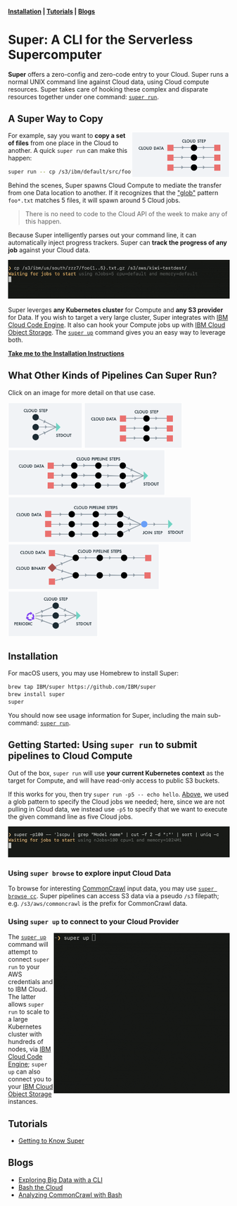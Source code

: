 #### [Installation](#installation) | [Tutorials](#tutorials) | [Blogs](#blogs)

# Super: A CLI for the Serverless Supercomputer

**Super** offers a zero-config and zero-code entry to your Cloud.
Super runs a normal UNIX command line against Cloud data, using Cloud
compute resources. Super takes care of hooking these complex and
disparate resources together under one command: [`super
run`](docs/commands/super-run.md).

<a name="super-copy">

## A Super Way to Copy

[<img align="right" src="docs/examples/images/runvis2.png"
height="104">](docs/examples/example2.md)

For example, say you want to **copy a set of files** from one place in
the Cloud to another. A quick `super run` can make this happen:

```sh
super run -- cp /s3/ibm/default/src/foo*.txt /s3/aws/dst
```

Behind the scenes, Super spawns Cloud Compute to mediate the transfer
from one Data location to another. If it recognizes that the
["glob"](https://en.wikipedia.org/wiki/Glob_(programming)) pattern
`foo*.txt` matches 5 files, it will spawn around 5 Cloud jobs.

> There is no need to code to the Cloud API of the week to make any of
> this happen.

Because Super intelligently parses out your command line, it can
automatically inject progress trackers. Super can **track the progress
of any job** against your Cloud data.

<img title="Super can copy
your Cloud data rapidly, across providers or regions within the Cloud"
alt="Animated GIF of super copy"
src="docs/blogs/1-Super-Overview/super-cp-5-with-progress.gif">

Super leverges **any Kubernetes cluster** for Compute and **any S3
provider** for Data. If you wish to target a very large cluster, Super
integrates with [IBM Cloud Code
Engine](https://www.ibm.com/cloud/code-engine). It also can hook your
Compute jobs up with [IBM Cloud Object
Storage](https://www.ibm.com/cloud/object-storage). The [`super
up`](docs/commands/super-up.md) command gives you an easy way to
leverage both.

**[Take me to the Installation Instructions](#installation)**

## What Other Kinds of Pipelines Can Super Run?

Click on an image for more detail on that use case.

[<img src="docs/examples/images/runvis1.png" height="104">](docs/examples/example1.md)
[<img src="docs/examples/images/runvis2.png" height="104">](docs/examples/example2.md)
[<img src="docs/examples/images/runvis3.png" height="104">](docs/examples/example3.md)
[<img src="docs/examples/images/runvis4.png" height="104">](docs/examples/example4.md)
[<img src="docs/examples/images/runvis5.png" height="104">](docs/examples/example5.md)
[<img src="docs/examples/images/runvis6.png" height="104">](docs/examples/example6.md)

## Installation

<!-- [macOS Intel](https://github.com/IBM/super/releases/latest/download/Super-darwin-x64.tar.bz2) **|** [macOS Apple Silicon](https://github.com/IBM/super/releases/latest/download/Super-darwin-arm64.tar.bz2) -->

For macOS users, you may use Homebrew to install Super:

```sh
brew tap IBM/super https://github.com/IBM/super
brew install super
super
```

You should now see usage information for Super, including the main
sub-command: [`super run`](docs/commands/super-run.md).

## Getting Started: Using `super run` to submit pipelines to Cloud Compute

Out of the box, `super run` will use **your current Kubernetes
context** as the target for Compute, and will have read-only access to
public S3 buckets. 

If this works for you, then try `super run -p5 -- echo
hello`. [Above](#super-copy), we used a glob pattern to specify the
Cloud jobs we needed; here, since we are not pulling in Cloud data, we
instead use `-p5` to specify that we want to execute the given command
line as five Cloud jobs.

<img title="Super takes a normal UNIX command line, and runs it in parallel, in the Cloud" alt="Super auto-scales normal UNIX command lines" src="docs/blogs/1-Super-Overview/super-lscpu-100-with-progress.gif">

### Using `super browse` to explore input Cloud Data

To browse for interesting [CommonCrawl](https://commoncrawl.org/)
input data, you may use [`super browse
cc`](docs/tutorial/basics/super-browse.md). Super pipelines can access
S3 data via a pseudo `/s3` filepath; e.g. `/s3/aws/commoncrawl` is the
prefix for CommonCrawl data.

### Using `super up` to connect to your Cloud Provider

<img title="The super up command helps you with prerequisites" alt="The super up command helps you with prerequisites" src="docs/commands/super-up.gif" align="right" width="400">

The [`super up`](docs/commands/super-up.md) command will attempt to
connect `super run` to your AWS credentials and to IBM Cloud. The
latter allows `super run` to scale to a large Kubernetes cluster with
hundreds of nodes, via [IBM Cloud Code
Engine](https://www.ibm.com/cloud/code-engine); `super up` can also
connect you to your [IBM Cloud Object
Storage](https://www.ibm.com/cloud/object-storage) instances.

## Tutorials

- [Getting to Know Super](docs/tutorial/basics/#readme)

## Blogs

- [Exploring Big Data with a CLI](https://medium.com/the-graphical-terminal/exploring-big-data-with-a-cli-59af31d38756)
- [Bash the Cloud](docs/blogs/1-Super-Overview#readme)
- [Analyzing CommonCrawl with Bash](docs/blogs/2-Super-CommonCrawl#readme)
